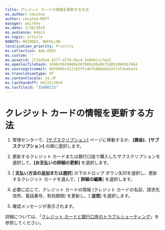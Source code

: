 ```yaml
---
title: クレジット カードの情報を更新する方法
ms.author: cmcatee
author: cmcatee-MSFT
manager: mnirkhe
ms.date: 2/20/2018
ms.audience: Admin
ms.topic: article
ROBOTS: NOINDEX, NOFOLLOW
localization_priority: Priority
ms.collection: Adm_O365
ms.custom: ''
ms.assetid: 2f1bd3a4-a577-47f4-9ec4-5e094ccc7ee2
ms.openlocfilehash: 1690c9026888e287802e50a8b71d853d06567664
ms.sourcegitcommit: 9d78905c512192ffc4675468abd2efc5f2e4baf4
ms.translationtype: HT
ms.contentlocale: ja-JP
ms.lasthandoff: 04/23/2019
ms.locfileid: "32400172"
---
```

# <a name="how-do-i-update-my-credit-card-information"></a>クレジット カードの情報を更新する方法

1. 管理センターで、[[サブスクリプション]](https://go.microsoft.com/fwlink/p/?linkid=842054) ページに移動するか、**[課金]**、**[サブスクリプション]** の順に選択します。
    
2. 更新するクレジット カードまたは銀行口座で購入したサブスクリプションを選択して、**[お支払いの詳細の更新]** を選択します。
    
3. [ **支払い方法の追加または選択**] の下のドロップ ダウン矢印を選択し、更新するクレジット カードを選んで、[ **詳細の編集**] を選択します。
    
4. 必要に応じて、クレジット カードの情報 (クレジット カードの名前、請求先住所、電話番号、有効期限) を更新し、[ **送信**] を選択します。
    
5. 確認メッセージが表示されます。
    
詳細については、「[クレジット カードと銀行口座のトラブルシューティング](https://support.office.com/article/30ba9c83-50d8-4020-90ed-830a5b8c8724)」を参照してください。
  

